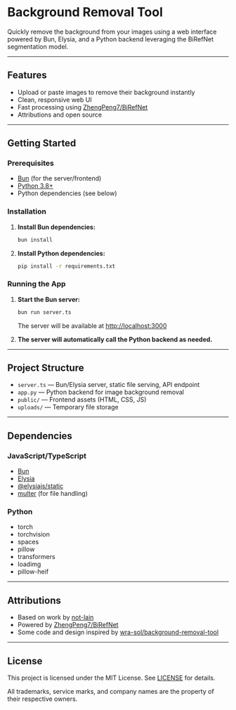 # Background Removal Tool

Quickly remove the background from your images using a web interface powered by Bun, Elysia, and a Python backend leveraging the BiRefNet segmentation model.

---

## Features
- Upload or paste images to remove their background instantly
- Clean, responsive web UI
- Fast processing using [ZhengPeng7/BiRefNet](https://huggingface.co/ZhengPeng7/BiRefNet)
- Attributions and open source

---

## Getting Started

### Prerequisites
- [Bun](https://bun.sh/) (for the server/frontend)
- [Python 3.8+](https://www.python.org/)
- Python dependencies (see below)

### Installation

1. **Install Bun dependencies:**
   ```sh
   bun install
   ```

2. **Install Python dependencies:**
   ```sh
   pip install -r requirements.txt
   ```

### Running the App

1. **Start the Bun server:**
   ```sh
   bun run server.ts
   ```
   The server will be available at [http://localhost:3000](http://localhost:3000)

2. **The server will automatically call the Python backend as needed.**

---

## Project Structure

- `server.ts` — Bun/Elysia server, static file serving, API endpoint
- `app.py` — Python backend for image background removal
- `public/` — Frontend assets (HTML, CSS, JS)
- `uploads/` — Temporary file storage

---

## Dependencies

### JavaScript/TypeScript
- [Bun](https://bun.sh/)
- [Elysia](https://elysiajs.com/)
- [@elysiajs/static](https://elysiajs.com/plugins/static)
- [multer](https://github.com/expressjs/multer) (for file handling)

### Python
- torch
- torchvision
- spaces
- pillow
- transformers
- loadimg
- pillow-heif

---

## Attributions
- Based on work by [not-lain](https://huggingface.co/not-lain)
- Powered by [ZhengPeng7/BiRefNet](https://huggingface.co/ZhengPeng7/BiRefNet)
- Some code and design inspired by [wra-sol/background-removal-tool](https://github.com/wra-sol/background-removal-tool)

---

## License

This project is licensed under the MIT License. See [LICENSE](./LICENSE) for details.

All trademarks, service marks, and company names are the property of their respective owners.
